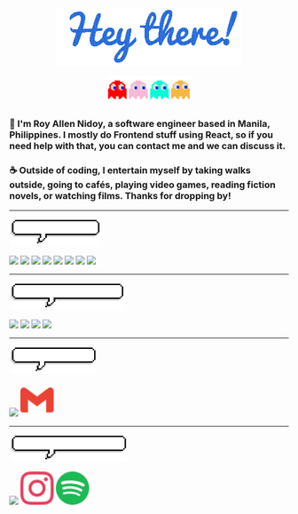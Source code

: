 <p align="center">
  <img src="./gif/hey-there.gif" />
</p>

<p align="center">
  <img src="./gif/pacman-ghosts.gif" height=50/>
</p>

### 👋 I'm Roy Allen Nidoy, a software engineer based in Manila, Philippines. I mostly do Frontend stuff using React, so if you need help with that, you can contact me and we can discuss it.

### ☕️ Outside of coding, I entertain myself by taking walks outside, going to cafés, playing video games, reading fiction novels, or watching films. Thanks for dropping by!

---

<img src="./gif/im-skilled-in-using.gif" height=50 />

<img src="https://cdn.jsdelivr.net/gh/devicons/devicon@latest/icons/react/react-original.svg" height=60 /> <img src="https://cdn.jsdelivr.net/gh/devicons/devicon@latest/icons/html5/html5-original.svg" height=60 /> <img src="https://cdn.jsdelivr.net/gh/devicons/devicon@latest/icons/css3/css3-original.svg" height=60 /> <img src="https://cdn.jsdelivr.net/gh/devicons/devicon@latest/icons/javascript/javascript-original.svg" height=60 /> <img src="https://cdn.jsdelivr.net/gh/devicons/devicon@latest/icons/typescript/typescript-original.svg" height=60 /> <img src="https://cdn.jsdelivr.net/gh/devicons/devicon@latest/icons/bootstrap/bootstrap-original.svg" height=60 /> <img src="https://cdn.jsdelivr.net/gh/devicons/devicon@latest/icons/antdesign/antdesign-original.svg" height=60 /> <img src="https://cdn.jsdelivr.net/gh/devicons/devicon@latest/icons/git/git-original.svg" height=60 />

---

<img src="./gif/i-have-experienced-using.gif" height=50 />

<img src="https://cdn.jsdelivr.net/gh/devicons/devicon@latest/icons/nodejs/nodejs-original.svg" height=60 /> <img src="https://cdn.jsdelivr.net/gh/devicons/devicon@latest/icons/mongodb/mongodb-original.svg" height=60 /> <img src="https://cdn.jsdelivr.net/gh/devicons/devicon@latest/icons/nextjs/nextjs-original.svg" height=60 /> <img src="https://cdn.jsdelivr.net/gh/devicons/devicon@latest/icons/cypressio/cypressio-original.svg" height=60 />

---

<img src="./gif/reach-me-through.gif" height=50 />

<a href="https://www.linkedin.com/in/alnxcix" target="blank"><img src="https://cdn.jsdelivr.net/gh/devicons/devicon@latest/icons/linkedin/linkedin-original.svg" height=60 /></a> <a href="mailto:allen.1120@icloud.com" target="blank"><img src="./svg/gmail.svg" height=60 /></a>

---

<img src="./gif/check-out-my-other-links.gif" height=50 />

<a href="https://www.x.com/kabadoventi" target="blank"><img src="https://cdn.jsdelivr.net/gh/devicons/devicon@latest/icons/twitter/twitter-original.svg" height=60 /></a> <a href="https://www.instagram.com/kabadoventi" target="blank"><img src="./svg/instagram.svg" height=60 /></a> <a href="https://open.spotify.com/user/alnxcix" target="blank"><img src="./svg/spotify.svg" height=60 /></a>

<!-- Sources -->
<!-- Pacman GIF: https://fuckyeah-pixels.tumblr.com/post/32184582652 -->
<!-- Icons: https://simpleicons.org/ -->

